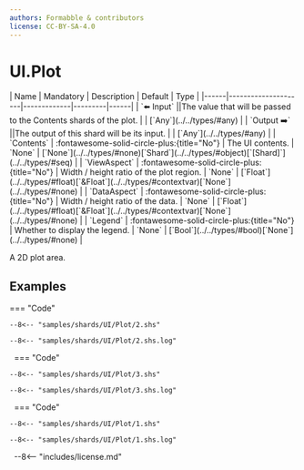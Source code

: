 ```yaml
---
authors: Formabble & contributors
license: CC-BY-SA-4.0
---
```



# UI.Plot

<div class="sh-parameters" markdown="1">
| Name | Mandatory | Description | Default | Type |
|------|---------------------|-------------|---------|------|
| `⬅️ Input` ||The value that will be passed to the Contents shards of the plot. | | [`Any`](../../types/#any) |
| `Output ➡️` ||The output of this shard will be its input. | | [`Any`](../../types/#any) |
| `Contents` | :fontawesome-solid-circle-plus:{title="No"}  | The UI contents. | `None` | [`None`](../../types/#none)[`Shard`](../../types/#object)[`[Shard]`](../../types/#seq) |
| `ViewAspect` | :fontawesome-solid-circle-plus:{title="No"}  | Width / height ratio of the plot region. | `None` | [`Float`](../../types/#float)[`&Float`](../../types/#contextvar)[`None`](../../types/#none) |
| `DataAspect` | :fontawesome-solid-circle-plus:{title="No"}  | Width / height ratio of the data. | `None` | [`Float`](../../types/#float)[`&Float`](../../types/#contextvar)[`None`](../../types/#none) |
| `Legend` | :fontawesome-solid-circle-plus:{title="No"}  | Whether to display the legend. | `None` | [`Bool`](../../types/#bool)[`None`](../../types/#none) |

</div>

A 2D plot area.

## Examples

=== "Code"

  ```x86asm linenums="1"
  --8<-- "samples/shards/UI/Plot/2.shs"
  ```

  ```
  --8<-- "samples/shards/UI/Plot/2.shs.log"
  ```
&nbsp;
=== "Code"

  ```x86asm linenums="1"
  --8<-- "samples/shards/UI/Plot/3.shs"
  ```

  ```
  --8<-- "samples/shards/UI/Plot/3.shs.log"
  ```
&nbsp;
=== "Code"

  ```x86asm linenums="1"
  --8<-- "samples/shards/UI/Plot/1.shs"
  ```

  ```
  --8<-- "samples/shards/UI/Plot/1.shs.log"
  ```
&nbsp;
--8<-- "includes/license.md"

